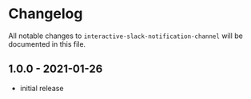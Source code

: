 # Changelog

All notable changes to `interactive-slack-notification-channel` will be documented in this file.

## 1.0.0 - 2021-01-26

- initial release
